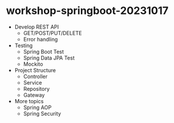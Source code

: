 # workshop-springboot-20231017
* Develop REST API
  * GET/POST/PUT/DELETE
  * Error handling 
* Testing
  * Spring Boot Test
  * Spring Data JPA Test
  * Mockito
* Project Structure
  * Controller
  * Service
  * Repository
  * Gateway
* More topics
  * Spring AOP
  * Spring Security 

